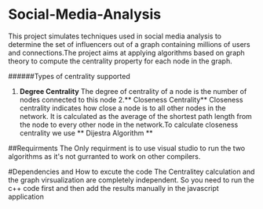 # Social-Media-Analysis
This project simulates techniques  used in social media analysis to determine the set of influencers out of a
graph containing millions of users and connections.The project aims at applying algorithms based on graph theory to compute the centrality
property for each node in the graph.

######Types of centrality supported
1. **Degree Centrality**
The degree of centrality of a node is the number of nodes connected to this node
2.** Closeness Centrality**
Closeness centrality indicates how close a node is to all other nodes in the network. It is
calculated as the average of the shortest path length from the node to every other node in
the network.To calculate closeness centrality we use ** Dijestra Algorithm **


##Requirments
The Only requirment is to use visual studio to run the two algorithms as it's not gurranted to work on other compilers.


#Dependencies and How to excute the code
The Centralitey calculation and the graph virsualization are completely independent.
So you need to run the c++ code first and then add the results manually in the javascript application  
